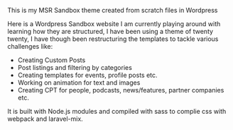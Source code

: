 This is my MSR Sandbox theme created from scratch files in Wordpress

Here is a Wordpress Sandbox website I am currently playing around with learning how they are structured, I have been using a theme of twenty twenty, I have though been restructuring the templates to tackle various challenges like:

- Creating Custom Posts
- Post listings and filtering by categories
- Creating templates for events, profile posts etc.
- Working on animation for text and images
- Creating CPT for people, podcasts, news/features, partner companies etc.

It is built with Node.js modules and compiled with sass to complie css with webpack and laravel-mix.
